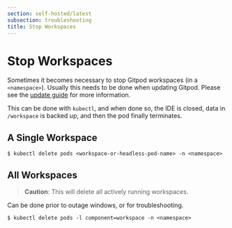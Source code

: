 ```yaml
---
section: self-hosted/latest
subsection: troubleshooting
title: Stop Workspaces
---
```


<script context="module">
  export const prerender = true;
</script>

# Stop Workspaces

Sometimes it becomes necessary to stop Gitpod workspaces (in a `<namespace>`). Usually this needs to be done when updating Gitpod. Please see the [update guide](./updating) for more information.

This can be done with `kubectl`, and when done so, the IDE is closed, data in `/workspace` is backed up, and then the pod finally terminates.

## A Single Workspace

```shell
$ kubectl delete pods <workspace-or-headless-pod-name> -n <namespace>
```

## All Workspaces

> **Caution**: This will delete all actively running workspaces.

Can be done prior to outage windows, or for troubleshooting.

```shell
$ kubectl delete pods -l component=workspace -n <namespace>
```
